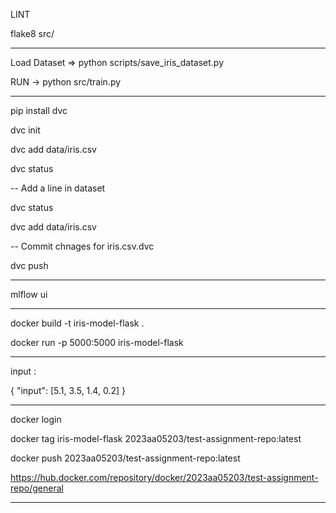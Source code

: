 LINT

flake8 src/

-------------------------------------------------

Load Dataset => python scripts/save_iris_dataset.py

RUN -> python src/train.py

---------------------------------------------------

pip install dvc

dvc init

dvc add data/iris.csv

dvc status

-- Add a line in dataset

dvc status

dvc add data/iris.csv

-- Commit chnages for iris.csv.dvc

dvc push

---------------------------------------------------

mlflow ui

---------------------------------------------------
docker build -t iris-model-flask .


docker run -p 5000:5000 iris-model-flask

---------------------------------------------------

input :

{
  "input": [5.1, 3.5, 1.4, 0.2]
}

--------------------------------------------------------------------------

docker login

docker tag iris-model-flask 2023aa05203/test-assignment-repo:latest

docker push 2023aa05203/test-assignment-repo:latest


https://hub.docker.com/repository/docker/2023aa05203/test-assignment-repo/general

--------------------------------------------------------------------------